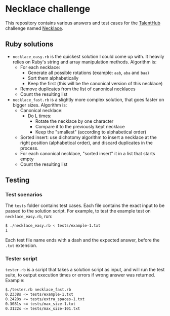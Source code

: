# Necklace challenge

This repository contains various answers and test cases for the [TalentHub](https://talenthub.jp) challenge named [Necklace](https://talenthub.jp/coding_test/show/6).

## Ruby solutions

- `necklace_easy.rb` is the quickest solution I could come up with. It heavily
  relies on Ruby's string and array manipulation methods. Algorithm is:
  * For each necklace:
    * Generate all possible rotations (example: `aab`, `aba` and `baa`)
    * Sort them alphabetically
    * Keep the first (this will be the canonical version of this necklace)
  * Remove duplicates from the list of canonical necklaces
  * Count the resulting list
- `necklace_fast.rb` is a slightly more complex solution, that goes faster on
  bigger sizes. Algorithm is:
  * Canonical necklace:
    * Do L times:
      * Rotate the necklace by one character
      * Compare it to the previously kept necklace
      * Keep the "smallest" (according to alphabetical order)
  * Sorted insert: use dichotomy algorithm to insert a necklace at the right
    position (alphabetical order), and discard duplicates in the process.
  * For each canonical necklace, "sorted insert" it in a list that starts empty
  * Count the resulting list

## Testing

### Test scenarios

The `tests` folder contains test cases. Each file contains the exact input to be
passed to the solution script. For example, to test the example test on
`necklace_easy.rb`, run:

```sh
$ ./necklace_easy.rb < tests/example-1.txt
1
```

Each test file name ends with a dash and the expected answer, before the `.txt`
extension.

### Tester script

`tester.rb` is a script that takes a solution script as input, and will run the
test suite, to output execution times or errors if wrong answer was returned.
Example:

```sh
$./tester.rb necklace_fast.rb
0.2338s <= tests/example-1.txt
0.2428s <= tests/extra_spaces-1.txt
0.3081s <= tests/max_size-1.txt
0.3122s <= tests/max_size-101.txt
```
